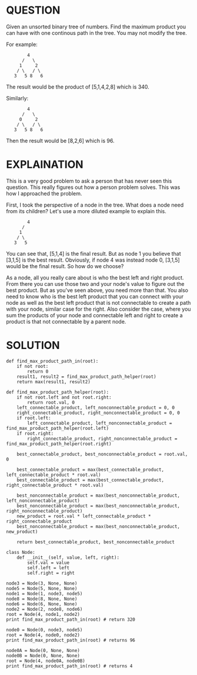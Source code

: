 # QUESTION
Given an unsorted binary tree of numbers. Find the maximum product you can have with one continous path in the tree. You may not modify the tree.

For example:
```
        4
      /   \
     1     2
    / \   / \
   3   5 8   6
```
The result would be the product of [5,1,4,2,8] which is 340.

Similarly:
```
        4
      /   \
     0     2
    / \   / \
   3   5 8   6
```
Then the result would be [8,2,6] which is 96.

# EXPLAINATION
This is a very good problem to ask a person that has never seen this question. This really figures out how a person problem solves.
This was how I approached the problem. 

First, I took the perspective of a node in the tree. What does a node need from its children? Let's use a more diluted example to explain this.

```
        4
      /  
     1   
    / \  
   3   5 
```
You can see that, [5,1,4] is the final result. But as node 1 you believe that [3,1,5] is the best result. Obviously, if node 4 was instead node 0, [3,1,5] would be the final result. So how do we choose? 

As a node, all you really care about is who the best left and right product. From there you can use those two and your node's value to figure out the best product. But as you've seen above, you need more than that. You also need to know who is the best left product that you can connect with your node as well as the best left product that is not connectable to create a path with your node, similar case for the right. Also consider the case, where you sum the products of your node and connectable left and right to create a product is that not connectable by a parent node.

# SOLUTION
```
def find_max_product_path_in(root):
    if not root:
        return 0
    result1, result2 = find_max_product_path_helper(root)
    return max(result1, result2)
    
def find_max_product_path_helper(root):
    if not root.left and not root.right:
        return root.val, 0
    left_connectable_product, left_nonconnectable_product = 0, 0
    right_connectable_product, right_nonconnectable_product = 0, 0
    if root.left:
        left_connectable_product, left_nonconnectable_product = find_max_product_path_helper(root.left)
    if root.right:
        right_connectable_product, right_nonconnectable_product = find_max_product_path_helper(root.right)
        
    best_connectable_product, best_nonconnectable_product = root.val, 0
    
    best_connectable_product = max(best_connectable_product, left_connectable_product * root.val)
    best_connectable_product = max(best_connectable_product, right_connectable_product * root.val)
    
    best_nonconnectable_product = max(best_nonconnectable_product, left_nonconnectable_product)
    best_nonconnectable_product = max(best_nonconnectable_product, right_nonconnectable_product)
    new_product = root.val * left_connectable_product * right_connectable_product
    best_nonconnectable_product = max(best_nonconnectable_product, new_product)
    
    return best_connectable_product, best_nonconnectable_product
        
class Node:
    def __init__(self, value, left, right):
        self.val = value
        self.left = left
        self.right = right

node3 = Node(3, None, None)
node5 = Node(5, None, None)
node1 = Node(1, node3, node5)
node8 = Node(8, None, None)
node6 = Node(6, None, None)
node2 = Node(2, node8, node6)
root = Node(4, node1, node2)
print find_max_product_path_in(root) # return 320

node0 = Node(0, node3, node5)
root = Node(4, node0, node2)
print find_max_product_path_in(root) # returns 96

node0A = Node(0, None, None)
node0B = Node(0, None, None)
root = Node(4, node0A, node0B)
print find_max_product_path_in(root) # returns 4
```
